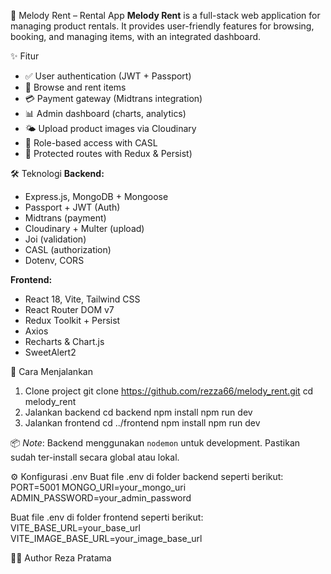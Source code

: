 🎵 Melody Rent – Rental App
**Melody Rent** is a full-stack web application for managing product rentals. It provides user-friendly features for browsing, booking, and managing items, with an integrated dashboard.

✨ Fitur
- ✅ User authentication (JWT + Passport)
- 🎸 Browse and rent items
- 💳 Payment gateway (Midtrans integration)
- 📊 Admin dashboard (charts, analytics)
- 🌤️ Upload product images via Cloudinary
- 🧾 Role-based access with CASL
- 🔐 Protected routes with Redux & Persist)

🛠️ Teknologi
**Backend:**
- Express.js, MongoDB + Mongoose
- Passport + JWT (Auth)
- Midtrans (payment)
- Cloudinary + Multer (upload)
- Joi (validation)
- CASL (authorization)
- Dotenv, CORS

**Frontend:**
- React 18, Vite, Tailwind CSS
- React Router DOM v7
- Redux Toolkit + Persist
- Axios
- Recharts & Chart.js
- SweetAlert2

🚀 Cara Menjalankan
1. Clone project
git clone https://github.com/rezza66/melody_rent.git
cd melody_rent
2. Jalankan backend
cd backend
npm install
npm run dev
3. Jalankan frontend
cd ../frontend
npm install
npm run dev

📦 *Note*: Backend menggunakan `nodemon` untuk development. Pastikan sudah ter-install secara global atau lokal.

⚙️ Konfigurasi .env
Buat file .env di folder backend seperti berikut:
PORT=5001
MONGO_URI=your_mongo_uri
ADMIN_PASSWORD=your_admin_password

Buat file .env di folder frontend seperti berikut:
VITE_BASE_URL=your_base_url
VITE_IMAGE_BASE_URL=your_image_base_url

🧑‍💻 Author
Reza Pratama
